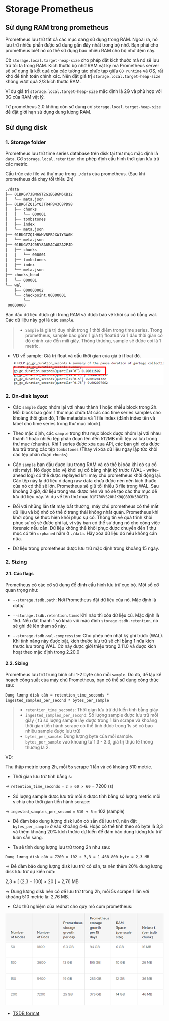 # Storage Prometheus 

## Sử dụng RAM trong prometheus

Prometheus lưu trữ tất cả các mục đang sử dụng trong RAM. Ngoài ra, nó lưu trữ nhiều phần được sử dụng gần đây nhất trong bộ nhớ. Bạn phải cho prometheus biết nó có thể sử dụng bao nhiêu RAM cho bộ nhớ đệm này. 

Cờ `storage.local.target-heap-size` cho phép đặt kich thước mà nó sẽ lưu trữ tối ta trong RAM. Kích thước bộ nhớ RAM vật ký mà Prometheus server sẽ sử dụng là kết quả của các tương tác phức tạp giữa `GO runtime` và OS, rất khó để tính toán chính xác. Nên đặt giá trị `storage.local.target-heap-size` không vượt quá 2/3 kích thước RAM.

Ví dụ giá trị `storage.local.target-heap-size` mặc định là 2G và phù hợp với 3G của RAM vật lý.

Từ prometheus 2.0 không còn sử dụng cờ `storage.local.target-heap-size` để đặt giới hạn sử dụng dung lượng RAM.

## Sử dụng disk

### 1. Storage folder

Prometheus lưu trữ time series database trên disk tại thư mục mặc định là `data`. Cờ `storage.local.retention` cho phép định cấu hình thời gian lưu trữ các metric. 

Cấu trúc các file và thư mục trong `./data` của prometheus. (Sau khi prometheus đã chạy tối thiểu 2h)
```
./data
├── 01BKGV7JBM69T2G1BGBGM6KB12
│   └── meta.json
├── 01BKGTZQ1SYQJTR4PB43C8PD98
│   ├── chunks
│   │   └── 000001
│   ├── tombstones
│   ├── index
│   └── meta.json
├── 01BKGTZQ1HHWHV8FBJXW1Y3W0K
│   └── meta.json
├── 01BKGV7JC0RY8A6MACW02A2PJD
│   ├── chunks
│   │   └── 000001
│   ├── tombstones
│   ├── index
│   └── meta.json
├── chunks_head
│   └── 000001
└── wal
    ├── 000000002
    └── checkpoint.00000001
        └──
 00000000
```

Ban đầu dữ liệu được ghi trong RAM và được bảo vệ khỏi sự cố bằng wal. Các dữ liệu này gọi là các `sample`.
 
> - `Sample` là giá trị duy nhất trong 1 thời điểm trong time series. Trong prometheus, sample bao gồm 1 giá trị float64 và 1 dấu thời gian có độ chính xác đến mili giây. Thông thường, sample sẽ được coi là 1 metric.

- VD về sample: Giá trị float và dấu thời gian của giá trị float đó. 
![](./images/sizing3.png)

###  2. On-disk layout

- Các `sample` được nhóm lại với nhau thành 1 hoặc nhiều block trong 2h. Mỗi block bao gồm 1 thư mục chứa tất các các time series samples cho khoảng thời gian đó, 1 file metadata và 1 file index (đánh index tên và label cho time series trong thư mục block).

- Theo mặc định, các `sample` trong thư mục block được nhóm lại với nhau thành 1 hoặc nhiều tệp phân đoạn lên đến 512MB mỗi tệp và lưu trong thư mục (chunks). Khi 1 series được xóa qua API, các bản ghi xóa được lưu trữ trong các tệp `tombstones` (Thay vì xóa dữ liệu ngay lập tức khỏi các tệp phân đoạn `chunks`)

- Các `sample` ban đầu được lưu trong RAM và có thể bị xóa khi có sự cố (tắt máy). Nó được bảo vệ khỏi sự cố bằng nhật ký trước (WAL - write-ahead log) có thể được replayed khi máy chủ prometheus khởi động lại. Các tệp này là dữ liệu ở dạng raw data chưa được nén nên kích thước của nó có thể sẽ lớn. Prometheus sẽ giữ tối thiểu 3 file trong WAL. Sau khoảng 2 giờ, dữ liệu trong `WAL` được nén và nó sẽ tạo các thư mục để lưu dữ liệu này. Ví dụ về tên thư mục `01F7R6VS20HJK9QQ8D3K5RG8TQ`

- Đối với những lần tắt máy bất thường, máy chủ prometheus có thể mất dữ liệu và bộ nhớ có thể ở trạng thái không nhất quán. Prometheus khi khởi động sẽ thực hiện khôi phục sự cố. Thông tin về quá trình khôi phục sự cố sẽ được ghi lại, vì vậy bạn có thể sử dụng nó cho công việc forensic nếu cần. Dữ liệu không thể khôi phục được chuyển đến 1 thư mục có tên `orphaned` nằm ở `./data`. Hãy xóa dữ liệu đó nếu không cần nữa.

- Dữ liệu trong prometheus được lưu trữ mặc định trong khoảng 15 ngày.

### 2. Sizing

#### 2.1. Các flags

Prometheus có các cờ sử dụng để định cấu hình lưu trữ cục bộ. Một số cờ quan trọng như:

- `--storage.tsdb.path`: Nơi Prometheus đặt dữ liệu của nó. Mặc định là data/.

- `--storage.tsdb.retention.time`: Khi nào thì xóa dữ liệu cũ. Mặc định là 15d. Nếu đặt thành 1 số khác với mặc đinh `storage.tsdb.retention`, nó sẽ ghi đè lên tham số này. 

- `--storage.tsdb.wal-compression`: Cho phép nén nhật ký ghi trước (WAL). Khi tính năng này được bật, kích thước lưu trữ sẽ chỉ bằng 1 nửa kích thước lưu trong WAL. Cờ này được giới thiệu trong 2.11.0 và được kích hoạt theo mặc định trong 2.20.0

#### 2.2. Sizing

Prometheus lưu trữ trung bình chỉ 1-2 byte cho mỗi `sample`. Do đó, để lập kế hoạch công suất của máy chủ Prometheus, bạn có thể sử dụng công thức sau:

```
Dung lượng disk cần = retention_time_seconds * ingested_samples_per_second * bytes_per_sample
```

> - `retention_time_seconds`: Thời gian lưu trữ dự kiến tính bằng giây
> - `ingested_samples_per_second`: Số lượng sample được lưu trữ mỗi giây ( từ số lượng sample lấy được trong 1 lần scrape và khoảng thời gian tiến hành scrape có thể tính được trong 1s sẽ có bao nhiêu sample được lưu trữ)
> - `bytes_per_sample`: Dung lượng byte của mỗi sample. `bytes_per_sample` vào khoảng từ 1.3 - 3.3, giá trị thực tế thông thường là 2.

VD:

Thu thập metric trong 2h, mỗi 5s scrape 1 lần và có khoảng 510 metric.

- Thời gian lưu trữ tính bằng s:

=> `retention_time_seconds` = `2 × 60 × 60` = 7200 (s)  

- Số lượng sample được lưu trữ mỗi s được tính bằng số lượng metric mỗi s chia cho thời gian tiến hành scrape:  

=> `ingested_samples_per_second` = `510 ÷ 5` = 102 (sample)

- Để đảm bảo dung lượng disk luôn có sẵn để lưu trữ, nên đặt `bytes_per_sample` ở vào khoảng 4-6. Hoặc có thể tính theo số byte là 3,3 và thêm khoảng 20% kích thước dự kiến để đảm bảo dung lượng lưu trữ luôn sẵn sàng.

- Ta sẽ tính dung lượng lưu trữ trong 2h như sau:

```
Dung lượng disk cần = 7200 × 102 × 3,3 = 1.468.800 byte = 2,3 MB
```

=> Để đảm bảo dung lượng disk lưu trữ có sẵn, ta nên thêm 20% dung lượng disk lưu trữ dự kiến nữa:

2,3 + [ (2,3 ÷ 100) × 20 ] = 2,76 MB

=> Dung lượng disk nên có để lưu trữ trong 2h, mỗi 5s scrape 1 lần với khoảng 510 metric là: 2,76 MB.

- Các thử nghiệm của redhat cho quy mô cụm prometheus:

![](./images/sizing.png)

- [TSDB format](https://github.com/prometheus/prometheus/blob/release-2.27/tsdb/docs/format/README.md)


